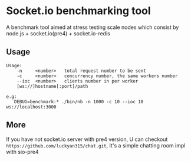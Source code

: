 Socket.io benchmarking tool
=============

A benchmark tool aimed at stress testing scale nodes which consist by node.js + socket.io(pre4) + socket.io-redis

## Usage
```script
Usage:
    -n     <number>   total request number to be sent
    -c     <number>   concurrency number, the same workers number
    --ioc  <number>   clients number in per worker
    [ws://]hostname[:port]/path

e.g:
   DEBUG=benchmark:* ./bin/nb -n 1000 -c 10 --ioc 10 ws://localhost:3000
```

## More

If you have not socket.io server with pre4 version,
U can checkout `https://github.com/luckyan315/chat.git`,
It's a simple chatting room impl with sio-pre4
